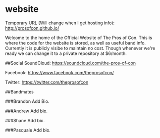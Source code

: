 # website

Temporary URL (Will change when I get hosting info):
http://prosofcon.github.io/

Welcome to the home of the Official Website of The Pros of Con. This is where the code for the website is stored, as well as useful band info. Currently it is publicly visibe to maintain no cost. Though whenever we're ready we can change it to a private repository at $6/month.

##Social
SoundCloud: https://soundcloud.com/the-pros-of-con

Facebook: https://www.facebook.com/theprosofcon/

Twitter: https://twitter.com/theprosofcon


##Bandmates

###Brandon
Add Bio.

###Andrew
Add bio.

###Shane
Add bio.

###Pasquale
Add bio.



